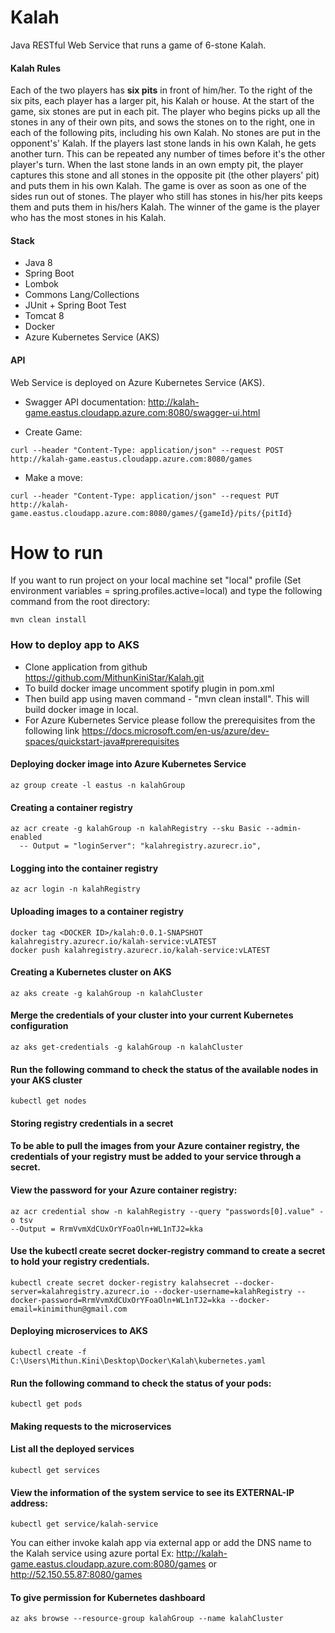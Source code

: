 # Kalah
Java RESTful Web Service that runs a game of 6-stone Kalah.

#### Kalah Rules
Each of the two players has **six pits** in front of him/her. To the right of the six pits, each player has a larger pit, his
Kalah or house.
At the start of the game, six stones are put in each pit.
The player who begins picks up all the stones in any of their own pits, and sows the stones on to the right, one in
each of the following pits, including his own Kalah. No stones are put in the opponent's' Kalah. If the players last
stone lands in his own Kalah, he gets another turn. This can be repeated any number of times before it's the other
player's turn.
When the last stone lands in an own empty pit, the player captures this stone and all stones in the opposite pit (the
other players' pit) and puts them in his own Kalah.
The game is over as soon as one of the sides run out of stones. The player who still has stones in his/her pits keeps
them and puts them in his/hers Kalah. The winner of the game is the player who has the most stones in his Kalah.

#### Stack
* Java 8
* Spring Boot
* Lombok
* Commons Lang/Collections
* JUnit + Spring Boot Test
* Tomcat 8
* Docker
* Azure Kubernetes Service (AKS)


#### API

Web Service is deployed on Azure Kubernetes Service (AKS).

- Swagger API documentation: http://kalah-game.eastus.cloudapp.azure.com:8080/swagger-ui.html

- Create Game: 

```
curl --header "Content-Type: application/json" --request POST http://kalah-game.eastus.cloudapp.azure.com:8080/games
```

- Make a move:
```
curl --header "Content-Type: application/json" --request PUT http://kalah-game.eastus.cloudapp.azure.com:8080/games/{gameId}/pits/{pitId}
```

# How to run
If you want to run project on your local machine set "local" profile (Set environment variables = spring.profiles.active=local) and type the following command from the root directory:

```
mvn clean install
```

### How to deploy app to AKS
* Clone application from github https://github.com/MithunKiniStar/Kalah.git
* To build docker image uncomment spotify plugin in pom.xml
* Then build app using maven command - "mvn clean install". This will build docker image in local.
* For Azure Kubernetes Service please follow the prerequisites from the following link
  https://docs.microsoft.com/en-us/azure/dev-spaces/quickstart-java#prerequisites
  
#### Deploying docker image into Azure Kubernetes Service
```
az group create -l eastus -n kalahGroup
```   
#### Creating a container registry
```
az acr create -g kalahGroup -n kalahRegistry --sku Basic --admin-enabled
  -- Output = "loginServer": "kalahregistry.azurecr.io",
```  
#### Logging into the container registry
```
az acr login -n kalahRegistry
```
#### Uploading images to a container registry
```
docker tag <DOCKER ID>/kalah:0.0.1-SNAPSHOT kalahregistry.azurecr.io/kalah-service:vLATEST
docker push kalahregistry.azurecr.io/kalah-service:vLATEST
```  
#### Creating a Kubernetes cluster on AKS
```  
az aks create -g kalahGroup -n kalahCluster
```  
#### Merge the credentials of your cluster into your current Kubernetes configuration
```  
az aks get-credentials -g kalahGroup -n kalahCluster
```  
#### Run the following command to check the status of the available nodes in your AKS cluster
```  
kubectl get nodes
```  
#### Storing registry credentials in a secret
#### To be able to pull the images from your Azure container registry, the credentials of your registry must be added to your service through a secret.
#### View the password for your Azure container registry:
```  
az acr credential show -n kalahRegistry --query "passwords[0].value" -o tsv
--Output = RrmVvmXdCUxOrYFoaOln+WL1nTJ2=kka
```  
#### Use the kubectl create secret docker-registry command to create a secret to hold your registry credentials.
```  
kubectl create secret docker-registry kalahsecret --docker-server=kalahregistry.azurecr.io --docker-username=kalahRegistry --docker-password=RrmVvmXdCUxOrYFoaOln+WL1nTJ2=kka --docker-email=kinimithun@gmail.com  
```  
#### Deploying microservices to AKS
``` 
kubectl create -f C:\Users\Mithun.Kini\Desktop\Docker\Kalah\kubernetes.yaml
``` 
#### Run the following command to check the status of your pods:
``` 
kubectl get pods
``` 
#### Making requests to the microservices
#### List all the deployed services
``` 
kubectl get services
``` 
#### View the information of the system service to see its EXTERNAL-IP address:
``` 
kubectl get service/kalah-service
``` 
You can either invoke kalah app via external app or add the DNS name to the Kalah service using azure portal
Ex: http://kalah-game.eastus.cloudapp.azure.com:8080/games
   or http://52.150.55.87:8080/games
#### To give permission for Kubernetes dashboard
``` 
az aks browse --resource-group kalahGroup --name kalahCluster
``` 

